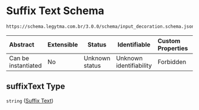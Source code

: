 # Suffix Text Schema

```txt
https://schema.legytma.com.br/3.0.0/schema/input_decoration.schema.json#/properties/suffixText
```




| Abstract            | Extensible | Status         | Identifiable            | Custom Properties | Additional Properties | Access Restrictions | Defined In                                                                                      |
| :------------------ | ---------- | -------------- | ----------------------- | :---------------- | --------------------- | ------------------- | ----------------------------------------------------------------------------------------------- |
| Can be instantiated | No         | Unknown status | Unknown identifiability | Forbidden         | Allowed               | none                | [input_decoration.schema.json\*](../schema/input_decoration.schema.json) |

## suffixText Type

`string` ([Suffix Text](input_decoration-properties-suffix-text.md))
